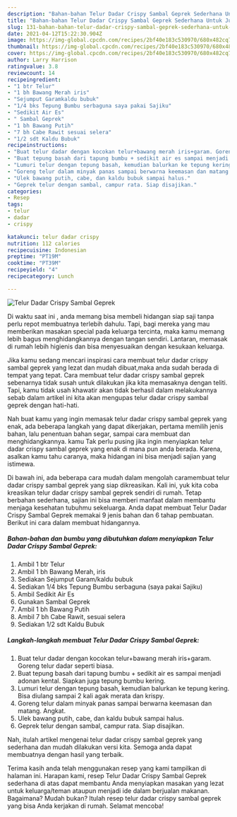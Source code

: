 ```yaml
---
description: "Bahan-bahan Telur Dadar Crispy Sambal Geprek Sederhana Untuk Jualan"
title: "Bahan-bahan Telur Dadar Crispy Sambal Geprek Sederhana Untuk Jualan"
slug: 131-bahan-bahan-telur-dadar-crispy-sambal-geprek-sederhana-untuk-jualan
date: 2021-04-12T15:22:30.904Z
image: https://img-global.cpcdn.com/recipes/2bf40e183c530970/680x482cq70/telur-dadar-crispy-sambal-geprek-foto-resep-utama.jpg
thumbnail: https://img-global.cpcdn.com/recipes/2bf40e183c530970/680x482cq70/telur-dadar-crispy-sambal-geprek-foto-resep-utama.jpg
cover: https://img-global.cpcdn.com/recipes/2bf40e183c530970/680x482cq70/telur-dadar-crispy-sambal-geprek-foto-resep-utama.jpg
author: Larry Harrison
ratingvalue: 3.8
reviewcount: 14
recipeingredient:
- "1 btr Telur"
- "1 bh Bawang Merah iris"
- "Sejumput Garamkaldu bubuk"
- "1/4 bks Tepung Bumbu serbaguna saya pakai Sajiku"
- "Sedikit Air Es"
- " Sambal Geprek"
- "1 bh Bawang Putih"
- "7 bh Cabe Rawit sesuai selera"
- "1/2 sdt Kaldu Bubuk"
recipeinstructions:
- "Buat telur dadar dengan kocokan telur+bawang merah iris+garam. Goreng telur dadar seperti biasa."
- "Buat tepung basah dari tapung bumbu + sedikit air es sampai menjadi adonan kental. Siapkan juga tepung bumbu kering."
- "Lumuri telur dengan tepung basah, kemudian balurkan ke tepung kering. Bisa diulang sampai 2 kali agak merata dan krispy."
- "Goreng telur dalam minyak panas sampai berwarna keemasan dan matang. Angkat."
- "Ulek bawang putih, cabe, dan kaldu bubuk sampai halus."
- "Geprek telur dengan sambal, campur rata. Siap disajikan."
categories:
- Resep
tags:
- telur
- dadar
- crispy

katakunci: telur dadar crispy 
nutrition: 112 calories
recipecuisine: Indonesian
preptime: "PT19M"
cooktime: "PT39M"
recipeyield: "4"
recipecategory: Lunch

---
```



![Telur Dadar Crispy Sambal Geprek](https://img-global.cpcdn.com/recipes/2bf40e183c530970/680x482cq70/telur-dadar-crispy-sambal-geprek-foto-resep-utama.jpg)

Di waktu  saat ini , anda memang bisa membeli hidangan siap saji tanpa perlu repot membuatnya terlebih dahulu. Tapi, bagi mereka yang mau memberikan masakan special pada keluarga tercinta, maka kamu memang lebih bagus menghidangkannya dengan tangan sendiri. Lantaran, memasak di rumah lebih higienis dan bisa menyesuaikan dengan kesukaan keluarga.

Jika kamu sedang mencari inspirasi cara membuat telur dadar crispy sambal geprek yang lezat dan mudah dibuat,maka anda sudah berada di tempat yang tepat. Cara membuat telur dadar crispy sambal geprek  sebenarnya tidak susah untuk dilakukan jika kita memasaknya dengan teliti. Tapi, kamu tidak usah khawatir akan tidak berhasil dalam melakukannya 
sebab dalam artikel ini kita akan mengupas telur dadar crispy sambal geprek dengan hati-hati.  



Nah buat kamu yang ingin memasak telur dadar crispy sambal geprek yang enak, ada beberapa langkah yang dapat dikerjakan, pertama memilih jenis bahan, lalu penentuan bahan segar, sampai cara membuat dan menghidangkannya. kamu Tak perlu pusing jika ingin menyiapkan telur dadar crispy sambal geprek yang enak di mana pun anda berada. Karena, asalkan kamu  tahu caranya, maka hidangan ini bisa menjadi sajian yang istimewa.

Di bawah ini, ada beberapa cara mudah dalam mengolah caramembuat telur dadar crispy sambal geprek yang siap dikreasikan. Kali ini, yuk kita coba kreasikan telur dadar crispy sambal geprek sendiri di rumah. Tetap berbahan sederhana, sajian ini bisa memberi manfaat dalam membantu menjaga kesehatan tubuhmu sekeluarga. Anda dapat membuat Telur Dadar Crispy Sambal Geprek memakai 9 jenis bahan dan 6 tahap pembuatan. Berikut ini cara dalam membuat hidangannya.

<!--inarticleads1-->

##### Bahan-bahan dan bumbu yang dibutuhkan dalam menyiapkan Telur Dadar Crispy Sambal Geprek:

1. Ambil 1 btr Telur
1. Ambil 1 bh Bawang Merah, iris
1. Sediakan Sejumput Garam/kaldu bubuk
1. Sediakan 1/4 bks Tepung Bumbu serbaguna (saya pakai Sajiku)
1. Ambil Sedikit Air Es
1. Gunakan  Sambal Geprek
1. Ambil 1 bh Bawang Putih
1. Ambil 7 bh Cabe Rawit, sesuai selera
1. Sediakan 1/2 sdt Kaldu Bubuk




<!--inarticleads2-->

##### Langkah-langkah membuat Telur Dadar Crispy Sambal Geprek:

1. Buat telur dadar dengan kocokan telur+bawang merah iris+garam. Goreng telur dadar seperti biasa.
1. Buat tepung basah dari tapung bumbu + sedikit air es sampai menjadi adonan kental. Siapkan juga tepung bumbu kering.
1. Lumuri telur dengan tepung basah, kemudian balurkan ke tepung kering. Bisa diulang sampai 2 kali agak merata dan krispy.
1. Goreng telur dalam minyak panas sampai berwarna keemasan dan matang. Angkat.
1. Ulek bawang putih, cabe, dan kaldu bubuk sampai halus.
1. Geprek telur dengan sambal, campur rata. Siap disajikan.




Nah, itulah artikel mengenai  telur dadar crispy sambal geprek  yang sederhana dan mudah dilakukan versi kita. Semoga anda dapat membuatnya dengan hasil yang terbaik. 

Terima kasih anda telah menggunakan resep yang kami tampilkan di halaman ini. Harapan kami, resep  Telur Dadar Crispy Sambal Geprek sederhana di atas dapat membantu Anda menyiapkan masakan yang lezat untuk keluarga/teman ataupun menjadi ide dalam berjualan makanan. Bagaimana? Mudah bukan? Itulah resep telur dadar crispy sambal geprek yang bisa Anda kerjakan di rumah. Selamat mencoba!


